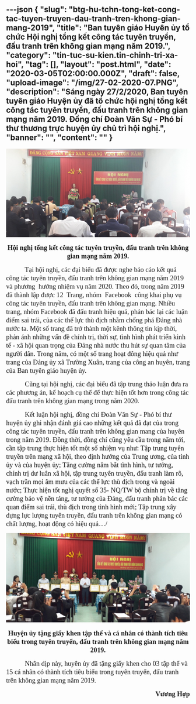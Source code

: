 ---json
{
    "slug": "btg-hu-tchn-tong-ket-cong-tac-tuyen-truyen-dau-tranh-tren-khong-gian-mang-2019",
    "title": "Ban tuyên giáo Huyên ủy tổ chức Hội nghị tổng kết công tác tuyên truyền, đấu tranh trên không gian mạng năm 2019.",
    "category": "tin-tuc-su-kien.tin-chinh-tri-xa-hoi",
    "tag": [],
    "layout": "post.html",
    "date": "2020-03-05T02:00:00.000Z",
    "draft": false,
    "upload-image": "/img/27-02-2020-07.PNG",
    "description": "Sáng ngày 27/2/2020, Ban tuyên tuyên giáo Huyện ủy đã tổ chức hội nghị tổng kết công tác tuyên truyền, đấu tranh trên không gian mạng năm 2019. Đồng chí Đoàn Văn Sự - Phó bí thư thương trực huyện ủy chủ trì hội nghị.",
    "banner": "",
    "__content__": ""
}
---
<p style="text-align:center"><img alt="" src="/img/27-02-2020-06.PNG" /></p>

<p style="text-align:center"><strong><span style="font-size:14.0pt"><span style="font-family:&quot;Times New Roman&quot;,serif">Hội nghị tổng kết c&ocirc;ng t&aacute;c tuy&ecirc;n truyền, đấu tranh tr&ecirc;n kh&ocirc;ng gian mạng năm 2019.</span></span></strong></p>

<p><span style="font-size:14.0pt"><span style="font-family:&quot;Times New Roman&quot;,serif">&nbsp;&nbsp;&nbsp;&nbsp;&nbsp;&nbsp;&nbsp;&nbsp;&nbsp;&nbsp; Tại hội nghị, c&aacute;c đại biểu đ&atilde; được nghe b&aacute;o c&aacute;o kết quả c&ocirc;ng t&aacute;c tuy&ecirc;n truyền, đấu tranh tr&ecirc;n kh&ocirc;ng gian mạng năm 2019 v&agrave; phương &nbsp;hướng nhiệm vụ năm 2020. Theo đ&oacute;, trong năm 2019 đ&atilde; th&agrave;nh lập được 12&nbsp; Trang, nh&oacute;m&nbsp; Facebook&nbsp; c&ocirc;ng khai phụ vụ c&ocirc;ng t&aacute;c tuy&ecirc;n truyền, đấu tranh tr&ecirc;n kh&ocirc;ng gian mạng. Nhiều trang, nh&oacute;m Facebook đ&atilde; đấu tranh hiệu quả, phản b&aacute;c lại c&aacute;c luận điểm sai tr&aacute;i, của c&aacute;c thế lực th&ugrave; địch nhằm chống ph&aacute; Đảng nh&agrave; nước ta. Một số trang đ&atilde; trở th&agrave;nh một k&ecirc;nh th&ocirc;ng tin kịp thời, phản &aacute;nh những vấn đề ch&iacute;nh trị, thời sự, t&igrave;nh h&igrave;nh ph&aacute;t triển kinh tế - x&atilde; hội quan trọng của Đảng nh&agrave; nước thu h&uacute;t sự quan t&acirc;m của người d&acirc;n. Trong năm, c&oacute; một số trang hoạt đ&ocirc;ng hiệu quả như trang của Đảng ủy x&atilde; Trường Xu&acirc;n, trang của c&ocirc;ng an huy&ecirc;n, trang của Ban tuy&ecirc;n gi&aacute;o huyện ủy.</span></span></p>

<p><span style="font-size:14.0pt"><span style="font-family:&quot;Times New Roman&quot;,serif">&nbsp;&nbsp;&nbsp;&nbsp;&nbsp;&nbsp;&nbsp;&nbsp;&nbsp;&nbsp; Cũng tại hội nghị, c&aacute;c đại biểu đ&atilde; tập trung thảo luận đưa ra c&aacute;c phương &aacute;n, kế hoạch cụ thể để thực hiện tốt hơn trong c&ocirc;ng t&aacute;c đấu tranh tr&ecirc;n kh&ocirc;ng gian mạng trong năm 2020. </span></span></p>

<p><span style="font-size:14.0pt"><span style="font-family:&quot;Times New Roman&quot;,serif">&nbsp;&nbsp;&nbsp;&nbsp;&nbsp;&nbsp;&nbsp;&nbsp;&nbsp;&nbsp; Kết luận hội nghị, đồng ch&iacute; Đo&agrave;n Văn Sự - Ph&oacute; b&iacute; thư huyện ủy ghi nhận đ&aacute;nh gi&aacute; cao những kết quả đ&atilde; đạt của trong c&ocirc;ng t&aacute;c tuy&ecirc;n truyền, đấu tranh tr&ecirc;n kh&ocirc;ng gian mang của huy&ecirc;n trong năm 2019. Đồng thời, đồng ch&iacute; cũng y&ecirc;u cầu trong năm tới, cần tập trung thực hiện tốt một số nhiệm vụ như: Tập trung tuy&ecirc;n truyền tr&ecirc;n mạng x&atilde; hội, theo định hướng của Trung ương, của tỉnh ủy v&agrave; của huyện ủy; Tăng cường năm bắt t&igrave;nh h&igrave;nh, tư tưởng, ch&iacute;nh trị dư lu&acirc;n x&atilde; hội, tập trung tuy&ecirc;n truyền, đấu tranh l&agrave;m r&otilde;, vạch trần mọi &acirc;m mưu của c&aacute;c thế lực th&ugrave; địch trong v&agrave; ngo&agrave;i nước; Thực hiện tốt nghị quyết số 35- NQ/TW bộ ch&iacute;nh trị về tăng cường bảo vệ nền tảng, tư tưởng của Đảng, đấu tranh phản b&aacute;c c&aacute;c quan điểm sai tr&aacute;i, th&ugrave; địch trong t&igrave;nh h&igrave;nh mới; Tập trung x&acirc;y dựng lực lượng tuy&ecirc;n truyền, đấu tranh tr&ecirc;n kh&ocirc;ng gian mạng c&oacute; chất lượng, hoạt động c&oacute; hiệu quả&hellip;/</span></span></p>

<p style="text-align:center"><img alt="" src="/img/27-02-2020-07.PNG" /></p>

<p style="text-align:center"><strong><span style="font-size:14.0pt"><span style="font-family:&quot;Times New Roman&quot;,serif">Huyện ủy tặng giấy khen tập thể v&agrave; c&aacute; nh&acirc;n c&oacute; th&agrave;nh t&iacute;ch ti&ecirc;u biểu trong tuy&ecirc;n truyển, đấu tranh tr&ecirc;n kh&ocirc;ng gian mạng năm 2019.</span></span></strong></p>

<p><span style="font-size:14.0pt"><span style="font-family:&quot;Times New Roman&quot;,serif">&nbsp;&nbsp;&nbsp;&nbsp;&nbsp;&nbsp;&nbsp;&nbsp;&nbsp;&nbsp; Nh&acirc;n dịp n&agrave;y, huy&ecirc;n ủy đ&atilde; tặng giấy khen cho 03 tập thể v&agrave; 15 c&aacute; nh&acirc;n c&oacute; th&agrave;nh t&iacute;ch ti&ecirc;u biểu trong tuy&ecirc;n truyển, đấu tranh tr&ecirc;n kh&ocirc;ng gian mạng năm 2019.</span></span></p>

<p style="text-align:right"><span style="font-size:14.0pt"><span style="font-family:&quot;Times New Roman&quot;,serif">&nbsp;&nbsp;&nbsp;&nbsp;&nbsp;&nbsp;&nbsp;&nbsp;&nbsp;&nbsp;&nbsp;&nbsp;&nbsp;&nbsp;&nbsp;&nbsp;&nbsp;&nbsp;&nbsp;&nbsp;&nbsp;&nbsp;&nbsp;&nbsp;&nbsp;&nbsp;&nbsp;&nbsp;&nbsp;&nbsp;&nbsp;&nbsp;&nbsp;&nbsp;&nbsp;&nbsp;&nbsp;&nbsp;&nbsp;&nbsp;&nbsp;&nbsp;&nbsp;&nbsp;&nbsp;&nbsp;&nbsp;&nbsp;&nbsp;&nbsp;&nbsp;&nbsp;&nbsp;&nbsp;&nbsp;&nbsp;&nbsp;&nbsp;&nbsp;&nbsp;&nbsp;&nbsp;&nbsp;&nbsp;&nbsp;&nbsp;&nbsp;&nbsp;&nbsp;&nbsp;&nbsp;&nbsp;&nbsp;&nbsp;&nbsp;&nbsp;&nbsp; <strong>Vương Hợp </strong></span></span></p>
